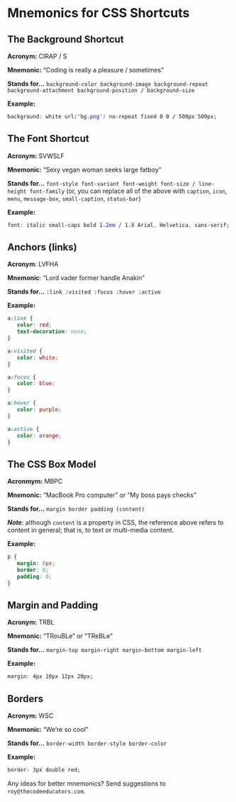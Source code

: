 # Mnemonics for CSS Shortcuts

## The Background Shortcut

**Acronym:** CIRAP / S

**Mnemonic:** “Coding is really a pleasure / sometimes”

**Stands for...** `background-color background-image background-repeat background-attachment background-position / background-size`

**Example:**

```css
background: white url('bg.png') no-repeat fixed 0 0 / 500px 500px;
```

## The Font Shortcut

**Acronym:** SVWSLF

**Mnemonic:** “Sexy vegan woman seeks large fatboy”

**Stands for...** `font-style font-variant font-weight font-size / line-height font-family`
(or, you can replace all of the above with `caption`, `icon`, `menu`, `message-box`, `small-caption`, `status-bar`)

**Example:**

```css
font: italic small-caps bold 1.2em / 1.8 Arial, Helvetica, sans-serif;
```

## Anchors (links)

**Acronym**: LVFHA

**Mnemonic**: “Lord vader former handle Anakin”

**Stands for...** `:link :visited :focus :hover :active`

**Example:**

```css
a:link {
   color: red;
   text-decoration: none;
}

a:visited {
   color: white;
}

a:focus {
   color: blue;
}

a:hover {
   color: purple;
}

a:active {
   color: orange;
}
```

## The CSS Box Model

**Acronmym:** MBPC

**Mnemonic:** “MacBook Pro computer” or “My boss pays checks”

**Stands for...** `margin border padding (content)`

***Note***: although `content` is a property in CSS, the reference above refers to content in general; that is, to text or multi-media content.

**Example:**

```css
p {
   margin: 8px;
   border: 0;
   padding: 0;
}
```

## Margin and Padding

**Acronym:** TRBL

**Mnemonic:** “TRouBLe” or “TReBLe”

**Stands for...** `margin-top margin-right margin-bottom margin-left`

**Example:**

```css
margin: 4px 10px 12px 20px;
```

## Borders

**Acronym:** WSC

**Mnemonic:** “We’re so cool”

**Stands for...** `border-width border-style border-color`

**Example:**

```css
border: 3px double red;
```

Any ideas for better mnemonics? Send suggestions to `roy@thecodeeducators.com`.

